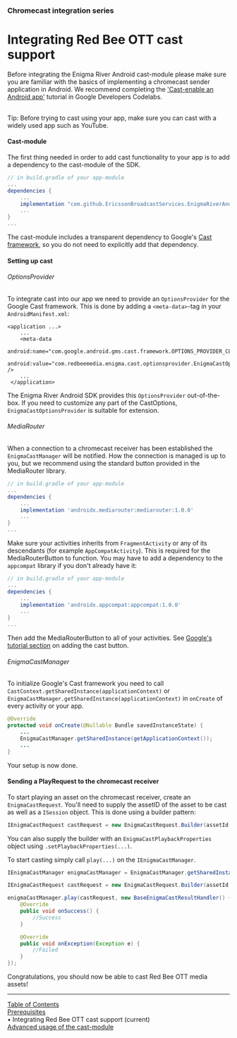 ### Chromecast integration series
# Integrating Red Bee OTT cast support
Before integrating the Enigma River Android cast-module please make sure
you are familiar with the basics of implementing a chromecast sender
application in Android. We recommend completing the
['Cast-enable an Android app'](https://codelabs.developers.google.com/codelabs/cast-videos-android/)
tutorial in Google Developers Codelabs.

<br/>
Tip: Before trying to cast using your app, make sure you can cast with a widely used app such as YouTube.

#### Cast-module

The first thing needed in order to add cast functionality to your app is to add a dependency to the cast-module of the SDK.
```gradle
// in build.gradle of your app-module
...
dependencies {
    ...
    implementation "com.github.EricssonBroadcastServices.EnigmaRiverAndroid:cast:r3.6.6"
    ...
}
...
```

The cast-module includes a transparent dependency to Google's
[Cast framework](https://developers.google.com/cast/docs/android_sender/integrate),
so you do not need to explicitly add that dependency.

#### Setting up cast

###### OptionsProvider

To integrate cast into our app we need to provide an `OptionsProvider` for the Google Cast framework. This is done by adding a `<meta-data>`-tag in your `AndroidManifest.xml`:
```
<application ...>
    ...
    <meta-data
        android:name="com.google.android.gms.cast.framework.OPTIONS_PROVIDER_CLASS_NAME"
        android:value="com.redbeemedia.enigma.cast.optionsprovider.EnigmaCastOptionsProvider" />
    ...
 </application>
```

The Enigma River Android SDK provides this `OptionsProvider` out-of-the-box. If you need to customize any part of the CastOptions, `EnigmaCastOptionsProvider` is suitable for extension.

###### MediaRouter

When a connection to a chromecast receiver has been established the `EnigmaCastManager` will be notified. How the connection is managed is up to you, but we recommend using the
standard button provided in the MediaRouter library.
```gradle
// in build.gradle of your app-module
...
dependencies {
    ...
    implementation 'androidx.mediarouter:mediarouter:1.0.0'
    ...
}
...
```

Make sure your activities inherits from `FragmentActivity` or any of its descendants (for example `AppCompatActivity`). This is required for the MediaRouterButton to function.
You may have to add a dependency to the `appcompat` library if you don't already have it:
```gradle
// in build.gradle of your app-module
...
dependencies {
    ...
    implementation 'androidx.appcompat:appcompat:1.0.0'
    ...
}
...
```

Then add the MediaRouterButton to all of your activities. See
[Google's tutorial section](https://developers.google.com/cast/docs/android_sender/integrate#add_a_cast_button)
on adding the cast button.

###### EnigmaCastManager

To initialize Google's Cast framework you need to call `CastContext.getSharedInstance(applicationContext)` or `EnigmaCastManager.getSharedInstance(applicationContext)` in `onCreate` of every activity or your app.
```java
@Override
protected void onCreate(@Nullable Bundle savedInstanceState) {
    ...
    EnigmaCastManager.getSharedInstance(getApplicationContext());
    ...
}
```

Your setup is now done.

#### Sending a PlayRequest to the chromecast receiver

To start playing an asset on the chromecast receiver, create an `EnigmaCastRequest`. You'll need to supply the assetID of the asset to be cast as well as a `ISession` object. This is done using a builder pattern:
```java
IEnigmaCastRequest castRequest = new EnigmaCastRequest.Builder(assetId, session).build();
```
You can also supply the builder with an `EnigmaCastPlaybackProperties` object using `.setPlaybackProperties(...)`.

To start casting simply call `play(...)` on the `IEnigmaCastManager`.
```java
IEnigmaCastManager enigmaCastManager = EnigmaCastManager.getSharedInstance(getApplicationContext());

IEnigmaCastRequest castRequest = new EnigmaCastRequest.Builder(assetId, session).build();

enigmaCastManager.play(castRequest, new BaseEnigmaCastResultHandler() {
    @Override
    public void onSuccess() {
        //Success
    }

    @Override
    public void onException(Exception e) {
        //Failed
    }
});
```

Congratulations, you should now be able to cast Red Bee OTT media assets!


___
[Table of Contents](../index.md)<br/>
[Prerequisites](prerequisites.md)<br/>
&bull; Integrating Red Bee OTT cast support (current)<br/>
[Advanced usage of the cast-module](chromecast_advanced.md)<br/>
